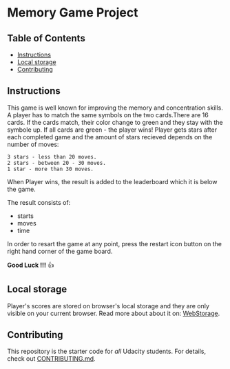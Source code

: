 # Memory Game Project

## Table of Contents

* [Instructions](#instructions)
* [Local storage](#local-storage)
* [Contributing](#contributing)


## Instructions

This game is well known for improving the memory and concentration skills. A player has to match the same symbols on the two cards.There are 16 cards. If the cards match, their color change to green and they stay with the symbole up. If all cards are green - the player wins! Player gets stars after each completed game and the amount of stars recieved depends on the number of moves:
```
3 stars - less than 20 moves.
2 stars - between 20 - 30 moves.
1 star - more than 30 moves.
```
When Player wins, the result is added to the leaderboard which it is below the game. 

The result consists of: 
- starts 
- moves
- time

In order to resart the game at any point, press the restart icon button on the right hand corner of the game board. 

**Good Luck !!!**  :+1:

## Local storage

Player's scores are stored on browser's local storage and they are only visible on your current browser.
Read more about about it on: [WebStorage](https://www.w3schools.com/html/html5_webstorage.asp). 

## Contributing

This repository is the starter code for _all_ Udacity students. 
For details, check out [CONTRIBUTING.md](CONTRIBUTING.md).
